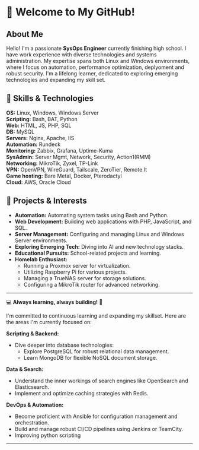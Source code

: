 # 👋 Welcome to My GitHub!

## About Me

Hello! I'm a passionate **SysOps Engineer** currently finishing high school. I have work experience with diverse technologies and systems administration. My expertise spans both Linux and Windows environments, where I focus on automation, performance optimization, deplyoment and robust security. I'm a lifelong learner, dedicated to exploring emerging technologies and expanding my skill set.

## 🔧 Skills & Technologies

**OS:** Linux, Windows, Windows Server <br>
**Scripting:** Bash, BAT, Python <br>
**Web:** HTML, JS, PHP, SQL<br>
**DB:** MySQL <br>
**Servers:** Nginx, Apache, IIS <br>
**Automation:** Rundeck <br>
**Monitoring:** Zabbix, Grafana, Uptime-Kuma <br>
**SysAdmin:** Server Mgmt, Network, Security, Action1(RMM)  <br>
**Networking:** MikroTik, Zyxel, TP-Link <br>
**VPN:** OpenVPN, WireGuard, Tailscale, ZeroTier, Remote.It  <br>
**Game hosting:** Bare Metal, Docker, Pterodactyl  <br>
**Cloud:** AWS, Oracle Cloud<br>
## 🚀 Projects & Interests

* **Automation:** Automating system tasks using Bash and Python.
* **Web Development:** Building web applications with PHP, JavaScript, and SQL.
* **Server Management:** Configuring and managing Linux and Windows Server environments.
* **Exploring Emerging Tech:** Diving into AI and new technology stacks.
* **Educational Pursuits:** School-related projects and learning.
* **Homelab Enthusiast:**
    * Running a Proxmox server for virtualization.
    * Utilizing Raspberry Pi for various projects.
    * Managing a TrueNAS server for storage solutions.
    * Configuring a MikroTik router for advanced networking.

---

💻 **Always learning, always building!** 🚀

I'm committed to continuous learning and expanding my skillset. Here are the areas I'm currently focused on:

**Scripting & Backend:**

* Dive deeper into database technologies:
    * Explore PostgreSQL for robust relational data management.
    * Learn MongoDB for flexible NoSQL document storage.

**Data & Search:**

* Understand the inner workings of search engines like OpenSearch and Elasticsearch.
* Implement and optimize caching strategies with Redis.

**DevOps & Automation:**

* Become proficient with Ansible for configuration management and orchestration.
* Build and manage robust CI/CD pipelines using Jenkins or TeamCity.
* Improving python scripting

---


